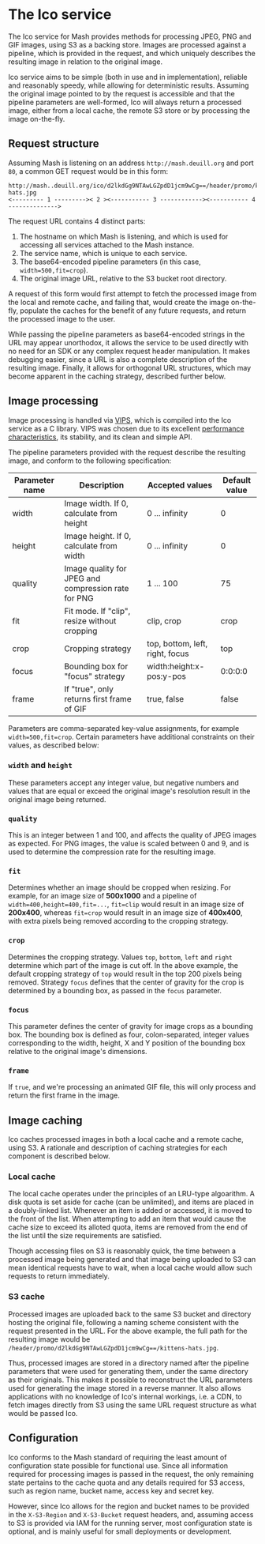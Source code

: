 # The Ico service

The Ico service for Mash provides methods for processing JPEG, PNG and GIF images, using S3 as
a backing store. Images are processed against a pipeline, which is provided in the request, and
which uniquely describes the resulting image in relation to the original image.

Ico service aims to be simple (both in use and in implementation), reliable and reasonably
speedy, while allowing for deterministic results. Assuming the original image pointed to by the
request is accessible and that the pipeline parameters are well-formed, Ico will always return a processed image, either from a local cache, the remote S3 store or by processing the image
on-the-fly.

## Request structure

Assuming Mash is listening on an address `http://mash.deuill.org` and port `80`, a common GET
request would be in this form:

```
http://mash..deuill.org/ico/d2lkdGg9NTAwLGZpdD1jcm9wCg==/header/promo/kittens-hats.jpg
<--------- 1 --------->< 2 ><----------- 3 ------------><----------- 4 -------------->
```

The request URL contains 4 distinct parts:

  1. The hostname on which Mash is listening, and which is used for accessing all services
     attached to the Mash instance.
  2. The service name, which is unique to each service.
  3. The base64-encoded pipeline parameters (in this case, `width=500,fit=crop`).
  4. The original image URL, relative to the S3 bucket root directory.

A request of this form would first attempt to fetch the processed image from the local and remote
cache, and failing that, would create the image on-the-fly, populate the caches for the benefit of
any future requests, and return the processed image to the user.

While passing the pipeline parameters as base64-encoded strings in the URL may appear unorthodox, it
allows the service to be used directly with no need for an SDK or any complex request header
manipulation. It makes debugging easier, since a URL is also a complete description of the resulting
image. Finally, it allows for orthogonal URL structures, which may become apparent in the caching
strategy, described further below.

## Image processing

Image processing is handled via [VIPS](http://www.vips.ecs.soton.ac.uk), which is compiled into
the Ico service as a C library. VIPS was chosen due to its excellent
[performance characteristics](http://www.vips.ecs.soton.ac.uk/index.php?title=Speed_and_Memory_Use),
its stability, and its clean and simple API.

The pipeline parameters provided with the request describe the resulting image, and conform to the
following specification:

Parameter name | Description                                         | Accepted values                 | Default value
---------------|-----------------------------------------------------|---------------------------------|--------------
width          | Image width. If 0, calculate from height            | 0 ... infinity                  | 0
height         | Image height. If 0, calculate from width            | 0 ... infinity                  | 0
quality        | Image quality for JPEG and compression rate for PNG | 1 ... 100                       | 75
fit            | Fit mode. If "clip", resize without cropping        | clip, crop                      | crop
crop           | Cropping strategy                                   | top, bottom, left, right, focus | top
focus          | Bounding box for "focus" strategy                   | width:height:x-pos:y-pos        | 0:0:0:0
frame          | If "true", only returns first frame of GIF          | true, false                     | false

Parameters are comma-separated key-value assignments, for example `width=500,fit=crop`. Certain
parameters have additional constraints on their values, as described below:

### `width` and `height`

These parameters accept any integer value, but negative numbers and values that are equal or exceed
the original image's resolution result in the original image being returned.

### `quality`

This is an integer between 1 and 100, and affects the quality of JPEG images as expected. For PNG
images, the value is scaled between 0 and 9, and is used to determine the compression rate for the
resulting image.

### `fit`

Determines whether an image should be cropped when resizing. For example, for an image size of
**500x1000** and a pipeline of `width=400,height=400,fit=...`, `fit=clip` would result in an image
size of **200x400**, whereas `fit=crop` would result in an image size of **400x400**, with extra
pixels being removed according to the cropping strategy.

### `crop`

Determines the cropping strategy. Values `top`, `bottom`, `left` and `right` determine which part
of the image is cut off. In the above example, the default cropping strategy of `top` would result
in the top 200 pixels being removed. Strategy `focus` defines that the center of gravity for the
crop is determined by a bounding box, as passed in the `focus` parameter.

### `focus`

This parameter defines the center of gravity for image crops as a bounding box. The bounding box is
defined as four, colon-separated, integer values corresponding to the width, height, X and Y
position of the bounding box relative to the original image's dimensions.

### `frame`

If `true`, and we're processing an animated GIF file, this will only process and return the first
frame in the image.

## Image caching

Ico caches processed images in both a local cache and a remote cache, using S3. A rationale and
description of caching strategies for each component is described below.

### Local cache

The local cache operates under the principles of an LRU-type algoarithm. A disk quota is set aside
for cache (can be unlimited), and items are placed in a doubly-linked list. Whenever an item is
added or accessed, it is moved to the front of the list. When attempting to add an item that would
cause the cache size to exceed its alloted quota, items are removed from the end of the list until
the size requirements are satisfied.

Though accessing files on S3 is reasonably quick, the time between a processed image being generated
and that image being uploaded to S3 can mean identical requests have to wait, when a local cache
would allow such requests to return immediately.

### S3 cache

Processed images are uploaded back to the same S3 bucket and directory hosting the original file,
following a naming scheme consistent with the request presented in the URL. For the above example,
the full path for the resulting image would be
`/header/promo/d2lkdGg9NTAwLGZpdD1jcm9wCg==/kittens-hats.jpg`.

Thus, processed images are stored in a directory named after the pipeline parameters that were used
for generating them, under the same directory as their originals. This makes it possible to
reconstruct the URL parameters used for generating the image stored in a reverse manner. It also
allows applications with no knowledge of Ico's internal workings, i.e. a CDN, to fetch images
directly from S3 using the same URL request structure as what would be passed Ico.

## Configuration

Ico conforms to the Mash standard of requiring the least amount of configuration state possible
for functional use. Since all information required for processing images is passed in the request,
the only remaining state pertains to the cache quota and any details required for S3 access, such as
region name, bucket name, access key and secret key.

However, since Ico allows for the region and bucket names to be provided in the `X-S3-Region` and
`X-S3-Bucket` request headers, and, assuming access to S3 is provided via IAM for the running server,
most configuration state is optional, and is mainly useful for small deployments or development.
